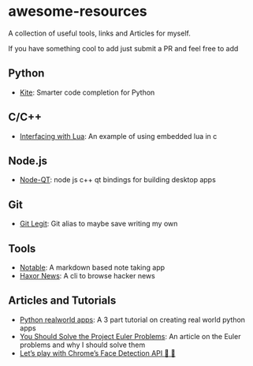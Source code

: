 # awesome-resources
A collection of useful tools, links and Articles for myself.  

If you have something cool to add just submit a PR and feel free to add

## Python
- [Kite](https://kite.com/blog/vscode): Smarter code completion for Python

## C/C++
- [Interfacing with Lua](http://lua-users.org/wiki/SimpleLuaApiExample): An example of using embedded lua in c

## Node.js
- [Node-QT](https://github.com/arturadib/node-qt): node js c++ qt bindings for building desktop apps

## Git
- [Git Legit](http://www.git-legit.org/): Git alias to maybe save writing my own

## Tools
- [Notable](https://github.com/fabiospampinato/notable): A markdown based note taking app
- [Haxor News](https://github.com/donnemartin/haxor-news): A cli to browse hacker news

## Articles and Tutorials
- [Python realworld apps](https://towardsdatascience.com/master-python-through-building-real-world-applications-part-1-b040b2b7faad): A 3 part tutorial on creating real world python apps
- [You Should Solve the Project Euler Problems](https://blog.usejournal.com/consider-yourself-a-developer-you-should-solve-the-project-euler-problems-ed8d13397c9c): An article on the Euler problems and why I should solve them
- [Let’s play with Chrome’s Face Detection API 👨 👩](https://medium.com/@joomiguelcunha/lets-play-with-chrome-s-face-detection-api-ca13017a958f)
